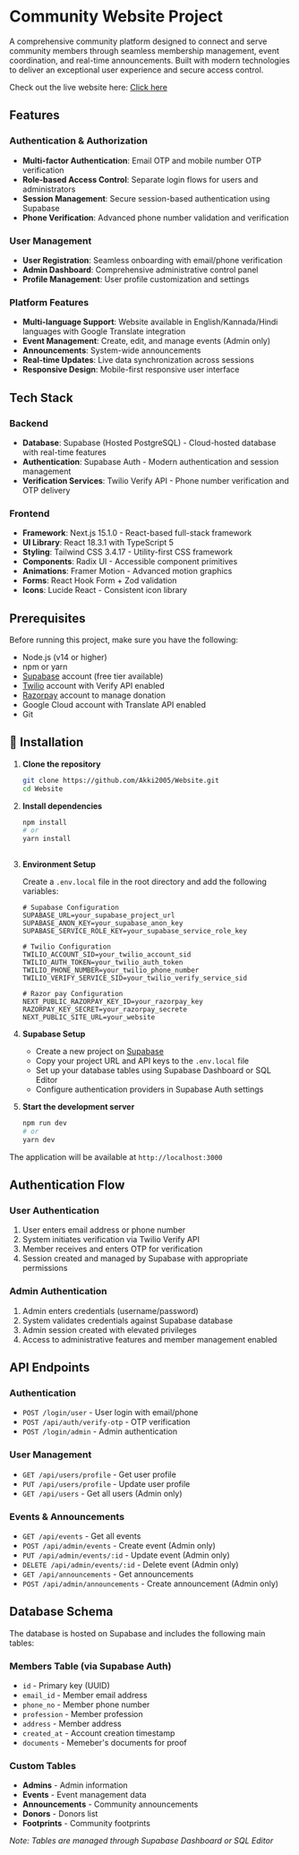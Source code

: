 # Community Website Project


A comprehensive community platform designed to connect and serve community members through seamless membership management, event coordination, and real-time announcements. Built with modern technologies to deliver an exceptional user experience and secure access control.

Check out the live website here: [Click here](https://communitymanagement.netlify.app)

## Features

### Authentication & Authorization
- **Multi-factor Authentication**: Email OTP and mobile number OTP verification
- **Role-based Access Control**: Separate login flows for users and administrators
- **Session Management**: Secure session-based authentication using Supabase
- **Phone Verification**: Advanced phone number validation and verification
### User Management
- **User Registration**: Seamless onboarding with email/phone verification
- **Admin Dashboard**: Comprehensive administrative control panel
- **Profile Management**: User profile customization and settings

### Platform Features
- **Multi-language Support**: Website available in English/Kannada/Hindi languages with Google Translate integration
- **Event Management**: Create, edit, and manage events (Admin only)
- **Announcements**: System-wide announcements 
- **Real-time Updates**: Live data synchronization across sessions
- **Responsive Design**: Mobile-first responsive user interface

## Tech Stack

### Backend
- **Database**: Supabase (Hosted PostgreSQL) - Cloud-hosted database with real-time features
- **Authentication**: Supabase Auth - Modern authentication and session management
- **Verification Services**: Twilio Verify API - Phone number verification and OTP delivery

### Frontend
- **Framework**: Next.js 15.1.0 - React-based full-stack framework
- **UI Library**: React 18.3.1 with TypeScript 5
- **Styling**: Tailwind CSS 3.4.17 - Utility-first CSS framework
- **Components**: Radix UI - Accessible component primitives
- **Animations**: Framer Motion - Advanced motion graphics
- **Forms**: React Hook Form + Zod validation
- **Icons**: Lucide React - Consistent icon library

## Prerequisites

Before running this project, make sure you have the following:

- Node.js (v14 or higher)
- npm or yarn
- [Supabase](https://supabase.com) account (free tier available)
- [Twilio](https://www.twilio.com/en-us) account with Verify API enabled
- [Razorpay](https://dashboard.razorpay.com) account to manage donation
- Google Cloud account with Translate API enabled
- Git

## 🔧 Installation

1. **Clone the repository**
   ```bash
   git clone https://github.com/Akki2005/Website.git
   cd Website
   ```

2. **Install dependencies**
   ```bash
   npm install
   # or
   yarn install
  
   ```

3. **Environment Setup**
   
   Create a `.env.local` file in the root directory and add the following variables:
   ```env
   # Supabase Configuration
   SUPABASE_URL=your_supabase_project_url
   SUPABASE_ANON_KEY=your_supabase_anon_key
   SUPABASE_SERVICE_ROLE_KEY=your_supabase_service_role_key

   # Twilio Configuration
   TWILIO_ACCOUNT_SID=your_twilio_account_sid
   TWILIO_AUTH_TOKEN=your_twilio_auth_token
   TWILIO_PHONE_NUMBER=your_twilio_phone_number
   TWILIO_VERIFY_SERVICE_SID=your_twilio_verify_service_sid

   # Razor pay Configuration
   NEXT_PUBLIC_RAZORPAY_KEY_ID=your_razorpay_key
   RAZORPAY_KEY_SECRET=your_razorpay_secrete
   NEXT_PUBLIC_SITE_URL=your_website
     ```

4. **Supabase Setup**
   
   - Create a new project on [Supabase](https://supabase.com)
   - Copy your project URL and API keys to the `.env.local` file
   - Set up your database tables using Supabase Dashboard or SQL Editor
   - Configure authentication providers in Supabase Auth settings

5. **Start the development server**
   ```bash
   npm run dev
   # or
   yarn dev
     ```

The application will be available at `http://localhost:3000`

##  Authentication Flow

### User Authentication
1. User enters email address or phone number
2. System initiates verification via Twilio Verify API
3. Member receives and enters OTP for verification
4. Session created and managed by Supabase with appropriate permissions

### Admin Authentication
1. Admin enters credentials (username/password)
2. System validates credentials against Supabase database
3. Admin session created with elevated privileges
4. Access to administrative features and member management enabled

## API Endpoints

### Authentication
- `POST /login/user` - User login with email/phone
- `POST /api/auth/verify-otp` - OTP verification
- `POST /login/admin` - Admin authentication
  

### User Management
- `GET /api/users/profile` - Get user profile
- `PUT /api/users/profile` - Update user profile
- `GET /api/users` - Get all users (Admin only)

### Events & Announcements
- `GET /api/events` - Get all events
- `POST /api/admin/events` - Create event (Admin only)
- `PUT /api/admin/events/:id` - Update event (Admin only)
- `DELETE /api/admin/events/:id` - Delete event (Admin only)
- `GET /api/announcements` - Get announcements
- `POST /api/admin/announcements` - Create announcement (Admin only)


## Database Schema

The database is hosted on Supabase and includes the following main tables:

### Members Table (via Supabase Auth)
- `id` - Primary key (UUID)
- `email_id` - Member email address
- `phone_no` - Member phone number
- `profession` - Member profession
- `address` - Member address
- `created_at` - Account creation timestamp
- `documents` - Memeber's documents for proof

### Custom Tables
- **Admins** - Admin information
- **Events** - Event management data
- **Announcements** - Community announcements
- **Donors** - Donors list
- **Footprints** - Community footprints



*Note: Tables are managed through Supabase Dashboard or SQL Editor*

